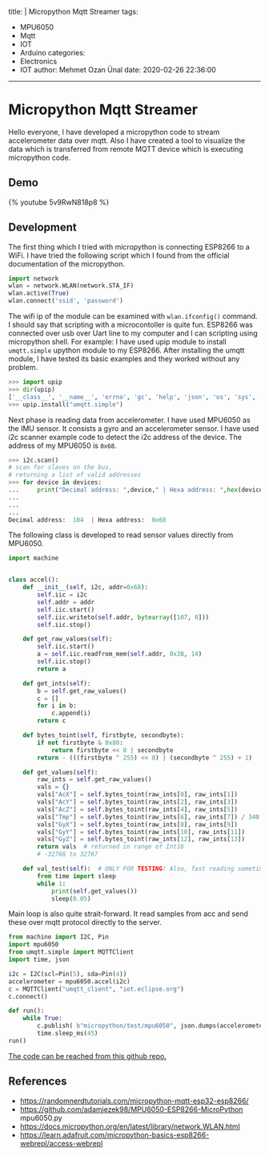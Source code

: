 title: |
  Micropython Mqtt Streamer
tags:
  - MPU6050
  - Mqtt
  - IOT
  - Arduino
categories:
  - Electronics
  - IOT
author: Mehmet Ozan Ünal
date: 2020-02-26 22:36:00
---

# Micropython Mqtt Streamer

Hello everyone,
I have developed a micropython code to stream accelerometer data over mqtt. Also I have created a tool to visualize the data which is transferred from remote MQTT device which is executing micropython code.

## Demo

{% youtube 5v9RwN818p8 %}

## Development

The first thing which I tried with micropython is connecting ESP8266 to a WiFi. I have tried the following script which I found from the official documentation of the micropython.

```python
import network
wlan = network.WLAN(network.STA_IF)
wlan.active(True)
wlan.connect('ssid', 'password')
```

The wifi ip of the module can be examined with `wlan.ifconfig()` command. I should say that scripting with a microcontoller is quite fun. ESP8266 was connected over usb over Uart line to my computer and I can scripting using micropython shell. For example: I have used upip module to install `umqtt.simple` upython module to my ESP8266. After installing the umqtt module, I have tested its basic examples and they worked without any problem.

```python
>>> import upip
>>> dir(upip)
['__class__', '__name__', 'errno', 'gc', 'help', 'json', 'os', 'sys', 'usocket', 'ussl', 'uzlib', 'main', 'debug', 'tarfile', 'install_path', 'cleanup_files', 'gzdict_sz', 'file_buf', 'NotFoundError', 'op_split', 'op_basename', '_makedirs', 'save_file', 'install_tar', 'expandhome', 'warn_ussl', 'url_open', 'get_pkg_metadata', 'fatal', 'install_pkg', 'install', 'get_install_path', 'cleanup']
>>> upip.install("umqtt.simple")

```

Next phase is reading data from accelerometer. I have used MPU6050 as the IMU sensor. It consists a gyro and an accelerometer sensor. I have used i2c scanner example code to detect the i2c address of the device. The address of my MPU6050 is `0x68`.


```python
>>> i2c.scan() 
# scan for slaves on the bus, 
# returning a list of valid addresses
>>> for device in devices:
...     print("Decimal address: ",device," | Hexa address: ",hex(device))
...
...
...
Decimal address:  104  | Hexa address:  0x68
```

The following class is developed to read sensor values directly from MPU6050.
```python
import machine


class accel():
    def __init__(self, i2c, addr=0x68):
        self.iic = i2c
        self.addr = addr
        self.iic.start()
        self.iic.writeto(self.addr, bytearray([107, 0]))
        self.iic.stop()

    def get_raw_values(self):
        self.iic.start()
        a = self.iic.readfrom_mem(self.addr, 0x3B, 14)
        self.iic.stop()
        return a

    def get_ints(self):
        b = self.get_raw_values()
        c = []
        for i in b:
            c.append(i)
        return c

    def bytes_toint(self, firstbyte, secondbyte):
        if not firstbyte & 0x80:
            return firstbyte << 8 | secondbyte
        return - (((firstbyte ^ 255) << 8) | (secondbyte ^ 255) + 1)

    def get_values(self):
        raw_ints = self.get_raw_values()
        vals = {}
        vals["AcX"] = self.bytes_toint(raw_ints[0], raw_ints[1])
        vals["AcY"] = self.bytes_toint(raw_ints[2], raw_ints[3])
        vals["AcZ"] = self.bytes_toint(raw_ints[4], raw_ints[5])
        vals["Tmp"] = self.bytes_toint(raw_ints[6], raw_ints[7]) / 340.00 + 36.53
        vals["GyX"] = self.bytes_toint(raw_ints[8], raw_ints[9])
        vals["GyY"] = self.bytes_toint(raw_ints[10], raw_ints[11])
        vals["GyZ"] = self.bytes_toint(raw_ints[12], raw_ints[13])
        return vals  # returned in range of Int16
        # -32768 to 32767

    def val_test(self):  # ONLY FOR TESTING! Also, fast reading sometimes crashes IIC
        from time import sleep
        while 1:
            print(self.get_values())
            sleep(0.05)
```

Main loop is also quite strait-forward. It read samples from acc and send these over mqtt protocol directly to the server.

```python
from machine import I2C, Pin
import mpu6050
from umqtt.simple import MQTTClient
import time, json

i2c = I2C(scl=Pin(5), sda=Pin(4))
accelerometer = mpu6050.accel(i2c)
c = MQTTClient("umqtt_client", "iot.eclipse.org")
c.connect()

def run():
    while True:
        c.publish( b"micropython/test/mpu6050", json.dumps(accelerometer.get_values()) )
        time.sleep_ms(45)
run()
```


[The code can be reached from this github repo.](https://github.com/mozanunal/micropython-mpu6050-mqtt-streamer)

## References

- https://randomnerdtutorials.com/micropython-mqtt-esp32-esp8266/
- https://github.com/adamjezek98/MPU6050-ESP8266-MicroPython mpu6050.py
- https://docs.micropython.org/en/latest/library/network.WLAN.html
- https://learn.adafruit.com/micropython-basics-esp8266-webrepl/access-webrepl 

